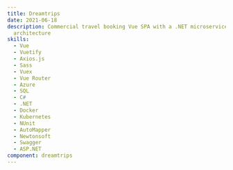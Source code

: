 ```yaml
---
title: Dreamtrips
date: 2021-06-18
description: Commercial travel booking Vue SPA with a .NET microservice back-end
  architecture
skills:
  - Vue
  - Vuetify
  - Axios.js
  - Sass
  - Vuex
  - Vue Router
  - Azure
  - SQL
  - C#
  - .NET
  - Docker
  - Kubernetes
  - NUnit
  - AutoMapper
  - Newtonsoft
  - Swagger
  - ASP.NET
component: dreamtrips
---
```

